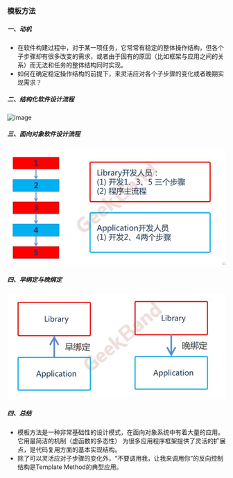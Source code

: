 ###  模板方法

##### 一、动机

+ 在软件构建过程中，对于某一项任务，它常常有稳定的整体操作结构，但各个子步骤却有很多改变的需求，或者由于固有的原因（比如框架与应用之间的关系）而无法和任务的整体结构同时实现。
+ 如何在确定稳定操作结构的前提下，来灵活应对各个子步骤的变化或者晚期实现需求？  

##### 二、结构化软件设计流程

![image](https://github.com/Wingooo/Cpp-Design-Patterns/tree/main/%E7%BB%84%E4%BB%B6%E5%8D%8F%E4%BD%9C/%E6%A8%A1%E6%9D%BF%E6%96%B9%E6%B3%95(Template%20method)/1.jpg)

##### 三、面向对象软件设计流程

![](2.JPG)

##### 四、早绑定与晚绑定

![](3.JPG)

##### 四、总结

+ 模板方法是一种非常基础性的设计模式，在面向对象系统中有着大量的应用。它用最简洁的机制（虚函数的多态性）
  为很多应用程序框架提供了灵活的扩展点，是代码复用方面的基本实现结构。  
+ 除了可以灵活应对子步骤的变化外，“不要调用我，让我来调用你”的反向控制结构是Template Method的典型应用。  
